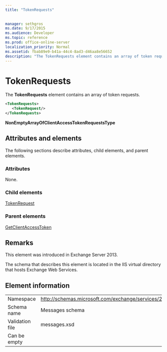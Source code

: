 ```yaml
---
title: "TokenRequests"
 
 
manager: sethgros
ms.date: 9/17/2015
ms.audience: Developer
ms.topic: reference
ms.prod: office-online-server
localization_priority: Normal
ms.assetid: fbab89e9-b41a-44c4-8ad3-d46aa8e56652
description: "The TokenRequests element contains an array of token requests."
---
```


# TokenRequests

The **TokenRequests** element contains an array of token requests. 
  
```XML
<TokenRequests>
   <TokenRequest/>
</TokenRequests>
```

 **NonEmptyArrayOfClientAccessTokenRequestsType**
## Attributes and elements

The following sections describe attributes, child elements, and parent elements.
  
### Attributes

None.
  
### Child elements

[TokenRequest](tokenrequest.md)
  
### Parent elements

[GetClientAccessToken](getclientaccesstoken.md)
  
## Remarks

This element was introduced in Exchange Server 2013.
  
The schema that describes this element is located in the IIS virtual directory that hosts Exchange Web Services.
  
## Element information

|||
|:-----|:-----|
|Namespace  <br/> |http://schemas.microsoft.com/exchange/services/2006/messages  <br/> |
|Schema name  <br/> |Messages schema  <br/> |
|Validation file  <br/> |messages.xsd  <br/> |
|Can be empty  <br/> ||
   

